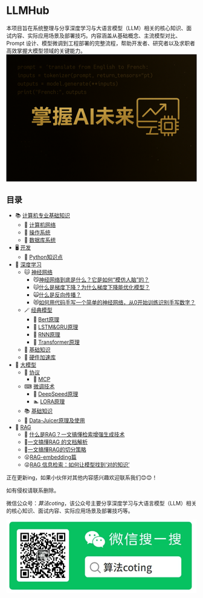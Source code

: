 # LLMHub
本项目旨在系统整理与分享深度学习与大语言模型（LLM）相关的核心知识、面试内容、实际应用场景及部署技巧。内容涵盖从基础概念、主流模型对比、Prompt 设计、模型微调到工程部署的完整流程，帮助开发者、研究者以及求职者高效掌握大模型领域的关键能力。
![image](./img/LLMHub.png)

## 目录
- 📚 [计算机专业基础知识](./计算机专业基础知识/)
    - 📗 [计算机网络](./计算机专业基础知识/计算机网络.md)
    - 📘 [操作系统](./计算机专业基础知识/操作系统.md)
    - 📙 [数据库系统](./计算机专业基础知识/数据库系统.md)
- 🖥️ [开发](./开发/)
    - 🐍 [Python知识点](./开发/Python知识点.md)
- 🐫 [深度学习](./deep-learning/)
    - 🐱 [神经网络](./deep-learning/神经网络/)
        - 😼[神经网络到底是什么？它是如何“模仿人脑”的？](./deep-learning/神经网络/什么是神经网络.md)
        - 😽[什么是梯度下降？为什么梯度下降能优化模型？](./deep-learning/神经网络/什么是梯度下降？为什么梯度下降能优化模型？.md)
        - 🙀[什么是反向传播？](./deep-learning/神经网络/什么是反向传播？.md)
        - 😻[如何用代码手写一个简单的神经网络，从0开始训练识别手写数字？](./deep-learning/神经网络/从0开始训练识别手写数字.md)
    - 🪄 [经典模型](./经典模型/)
        - 🦋 [Bert原理](./经典模型/Bert.md)
        - 🐏 [LSTM&GRU原理](./经典模型/LSTM&GRU.md)
        - 🐎 [RNN原理](./经典模型/RNN.md)
        - 🐂 [Transformer原理](./经典模型/Transformer.md)
    - 🐹 [基础知识](./deep-learning/基础知识.md)
    - 💽 [硬件加速库](./deep-learning/加速计算支持层（硬件加速库）.md)
- 🦜 [大模型](./大模型)
    - 📄 [协议](./协议/)
        - 📄 [MCP](./协议/大模型背后的协议与接口设计（一）-%20%20MCP.md)
    - ⌨ [微调技术](./大模型/微调技术/)
        - 🏃‍ [DeepSpeed原理](./大模型/微调技术/DeepSpeed.md)
        - 🏊‍ [LORA原理](./大模型/微调技术/LORA.md)
    - 📚 [基础知识](./大模型/基础知识.md)
    - 📑 [Data-Juicer原理及使用](./大模型/Data-Juicer.md)
- 🧐 [RAG](./RAG/doc/)
    - 🦋 [什么是RAG？一文搞懂检索增强生成技术](./RAG/doc/什么是RAG？一文搞懂检索增强生成技术.md)
    - 🤗[一文搞懂RAG 的文档解析](./RAG/doc/一文搞懂RAG%20的文档解析.md)
    - 🙂[一文搞懂RAG的切分策略](./RAG/doc/一文搞懂RAG的切分策略.md)
    - 😮[RAG-embedding篇](./RAG/doc/RAG-embedding篇.md)
    - 😜[RAG 信息检索：如何让模型找到‘对的知识’](./RAG/doc/RAG%20信息检索：如何让模型找到‘对的知识’.md)

正在更新ing，如果小伙伴对其他内容感兴趣欢迎联系我们😊😊！


如有侵权请联系删除。

微信公众号：*算法coting*，该公众号主要分享深度学习与大语言模型（LLM）相关的核心知识、面试内容、实际应用场景及部署技巧等。


![image](./img/微信公众号.png)

